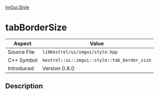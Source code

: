 [ImGui.Style](index.md)
# tabBorderSize
| Aspect | Value |
| --- | --- |
| Source File | `libKestrel/ui/imgui/style.hpp` |
| C++ Symbol | `kestrel::ui::imgui::style::tab_border_size` |
| Introduced | Version 0.8.0 |
## Description
